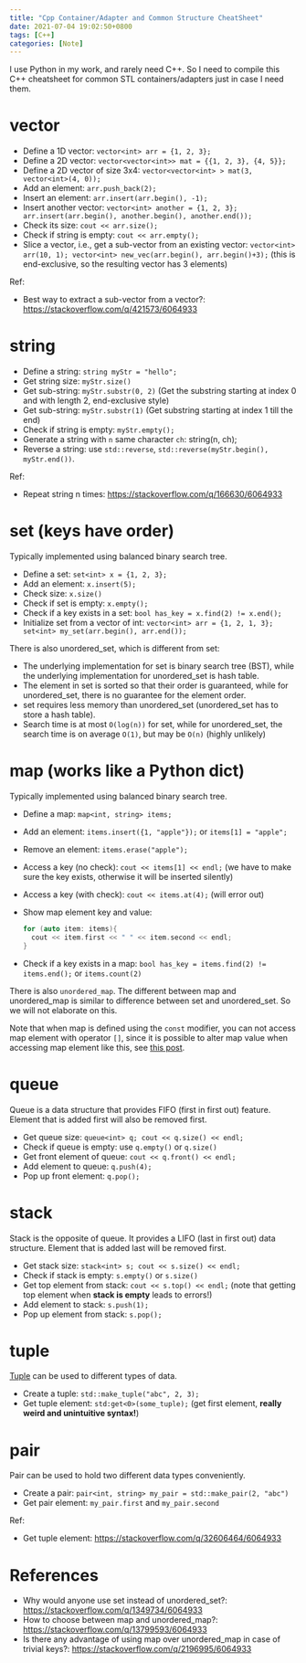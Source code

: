 ```yaml
---
title: "Cpp Container/Adapter and Common Structure CheatSheet"
date: 2021-07-04 19:02:50+0800
tags: [C++]
categories: [Note]
---
```


I use Python in my work, and rarely need C++. So I need to compile this C++
cheatsheet for common STL containers/adapters just in case I need them.

<!--more-->

# vector

+ Define a 1D vector: `vector<int> arr = {1, 2, 3};`
+ Define a 2D vector:  `vector<vector<int>> mat = {{1, 2, 3}, {4, 5}};`
+ Define a 2D vector of size 3x4: `vector<vector<int> > mat(3, vector<int>(4, 0));`
+ Add an element: `arr.push_back(2);`
+ Insert an element: `arr.insert(arr.begin(), -1);`
+ Insert another vector: `vector<int> another = {1, 2, 3}; arr.insert(arr.begin(), another.begin(), another.end());`
+ Check its size: `cout << arr.size();`
+ Check if string is empty: `cout << arr.empty();`
+ Slice a vector, i.e., get a sub-vector from an existing vector: `vector<int> arr(10, 1); vector<int> new_vec(arr.begin(), arr.begin()+3);`
  (this is end-exclusive, so the resulting vector has 3 elements)

Ref:

+ Best way to extract a sub-vector from a vector?: https://stackoverflow.com/q/421573/6064933

# string

+ Define a string: `string myStr = "hello";`
+ Get string size: `myStr.size()`
+ Get sub-string: `myStr.substr(0, 2)` (Get the substring starting at index 0 and with length 2, end-exclusive style)
+ Get sub-string: `myStr.substr(1)` (Get substring starting at index 1 till the end)
+ Check if string is empty: `myStr.empty();`
+ Generate a string with `n` same character `ch`: string(n, ch);
+ Reverse a string: use `std::reverse`, `std::reverse(myStr.begin(), myStr.end())`.

Ref:

+ Repeat string n times: https://stackoverflow.com/q/166630/6064933

# set (keys have order)

Typically implemented using balanced binary search tree.

+ Define a set: `set<int> x = {1, 2, 3};`
+ Add an element: `x.insert(5);`
+ Check size: `x.size()`
+ Check if set is empty: `x.empty();`
+ Check if a key exists in a set: `bool has_key = x.find(2) != x.end();`
+ Initialize set from a vector of int: `vector<int> arr = {1, 2, 1, 3}; set<int> my_set(arr.begin(), arr.end());`

There is also unordered_set, which is different from set:

+ The underlying implementation for set is binary search tree (BST), while the underlying implementation for unordered_set is hash table.
+ The element in set is sorted so that their order is guaranteed, while for unordered_set, there is no guarantee for the element order.
+ set requires less memory than unordered_set (unordered_set has to store a hash table).
+ Search time is at most `O(log(n))` for set, while for unordered_set, the search time is on average `O(1)`, but may be `O(n)` (highly unlikely)

# map (works like a Python dict)

Typically implemented using balanced binary search tree.

+ Define a map: `map<int, string> items;`
+ Add an element: `items.insert({1, "apple"});` or `items[1] = "apple";`
+ Remove an element: `items.erase("apple");`
+ Access a key (no check): `cout << items[1] << endl;` (we have to make sure
  the key exists, otherwise it will be inserted silently)
+ Access a key (with check): `cout << items.at(4);` (will error out)
+ Show map element key and value:

  ```cpp
  for (auto item: items){
    cout << item.first << " " << item.second << endl;
  }
  ```

+ Check if a key exists in a map: `bool has_key = items.find(2) != items.end();` or `items.count(2)`

There is also `unordered_map`. The different between map and unordered_map is
similar to difference between set and unordered_set. So we will not elaborate
on this.

Note that when map is defined using the `const` modifier, you can not access
map element with operator `[]`, since it is possible to alter map value when
accessing map element like this, see [this post](https://stackoverflow.com/a/5134691/6064933).

# queue

Queue is a data structure that provides FIFO (first in first out) feature.
Element that is added first will also be removed first.

+ Get queue size: `queue<int> q; cout << q.size() << endl;`
+ Check if queue is empty: use `q.empty()` or `q.size()`
+ Get front element of queue: `cout << q.front() << endl;`
+ Add element to queue: `q.push(4);`
+ Pop up front element: `q.pop();`

# stack

Stack is the opposite of queue. It provides a LIFO (last in first out) data
structure. Element that is added last will be removed first.

+ Get stack size: `stack<int> s; cout << s.size() << endl;`
+ Check if stack is empty: `s.empty()` or `s.size()`
+ Get top element from stack: `cout << s.top() << endl;` (note that getting top element when **stack is empty** leads to errors!)
+ Add element to stack: `s.push(1);`
+ Pop up element from stack: `s.pop();`

# tuple

[Tuple](https://en.cppreference.com/w/cpp/utility/tuple) can be used to different types of data.

+ Create a tuple: `std::make_tuple("abc", 2, 3);`
+ Get tuple element: `std:get<0>(some_tuple);` (get first element, **really weird and unintuitive syntax!**)

# pair

Pair can be used to hold two different data types conveniently.

+ Create a pair: `pair<int, string> my_pair = std::make_pair(2, "abc")`
+ Get pair element: `my_pair.first` and `my_pair.second`

Ref:

+ Get tuple element: https://stackoverflow.com/q/32606464/6064933

# References

+ Why would anyone use set instead of unordered_set?: https://stackoverflow.com/q/1349734/6064933
+ How to choose between map and unordered_map?: https://stackoverflow.com/q/13799593/6064933
+ Is there any advantage of using map over unordered_map in case of trivial keys?: https://stackoverflow.com/q/2196995/6064933
